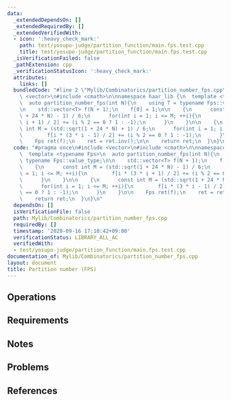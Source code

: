 ```yaml
---
data:
  _extendedDependsOn: []
  _extendedRequiredBy: []
  _extendedVerifiedWith:
  - icon: ':heavy_check_mark:'
    path: test/yosupo-judge/partition_function/main.fps.test.cpp
    title: test/yosupo-judge/partition_function/main.fps.test.cpp
  _isVerificationFailed: false
  _pathExtension: cpp
  _verificationStatusIcon: ':heavy_check_mark:'
  attributes:
    links: []
  bundledCode: "#line 2 \"Mylib/Combinatorics/partition_number_fps.cpp\"\n#include\
    \ <vector>\n#include <cmath>\n\nnamespace haar_lib {\n  template <typename Fps>\n\
    \  auto partition_number_fps(int N){\n    using T = typename Fps::value_type;\n\
    \n    std::vector<T> f(N + 1);\n    f[0] = 1;\n\n    {\n      const int M = (std::sqrt(1\
    \ + 24 * N) - 1) / 6;\n      for(int i = 1; i <= M; ++i){\n        f[i * (3 *\
    \ i + 1) / 2] += (i % 2 == 0 ? 1 : -1);\n      }\n    }\n\n    {\n      const\
    \ int M = (std::sqrt(1 + 24 * N) + 1) / 6;\n      for(int i = 1; i <= M; ++i){\n\
    \        f[i * (3 * i - 1) / 2] += (i % 2 == 0 ? 1 : -1);\n      }\n    }\n\n\
    \    Fps ret(f);\n    ret = ret.inv();\n\n    return ret;\n  }\n}\n"
  code: "#pragma once\n#include <vector>\n#include <cmath>\n\nnamespace haar_lib {\n\
    \  template <typename Fps>\n  auto partition_number_fps(int N){\n    using T =\
    \ typename Fps::value_type;\n\n    std::vector<T> f(N + 1);\n    f[0] = 1;\n\n\
    \    {\n      const int M = (std::sqrt(1 + 24 * N) - 1) / 6;\n      for(int i\
    \ = 1; i <= M; ++i){\n        f[i * (3 * i + 1) / 2] += (i % 2 == 0 ? 1 : -1);\n\
    \      }\n    }\n\n    {\n      const int M = (std::sqrt(1 + 24 * N) + 1) / 6;\n\
    \      for(int i = 1; i <= M; ++i){\n        f[i * (3 * i - 1) / 2] += (i % 2\
    \ == 0 ? 1 : -1);\n      }\n    }\n\n    Fps ret(f);\n    ret = ret.inv();\n\n\
    \    return ret;\n  }\n}\n"
  dependsOn: []
  isVerificationFile: false
  path: Mylib/Combinatorics/partition_number_fps.cpp
  requiredBy: []
  timestamp: '2020-09-16 17:10:42+09:00'
  verificationStatus: LIBRARY_ALL_AC
  verifiedWith:
  - test/yosupo-judge/partition_function/main.fps.test.cpp
documentation_of: Mylib/Combinatorics/partition_number_fps.cpp
layout: document
title: Partition number (FPS)
---
```


## Operations

## Requirements

## Notes

## Problems

## References
